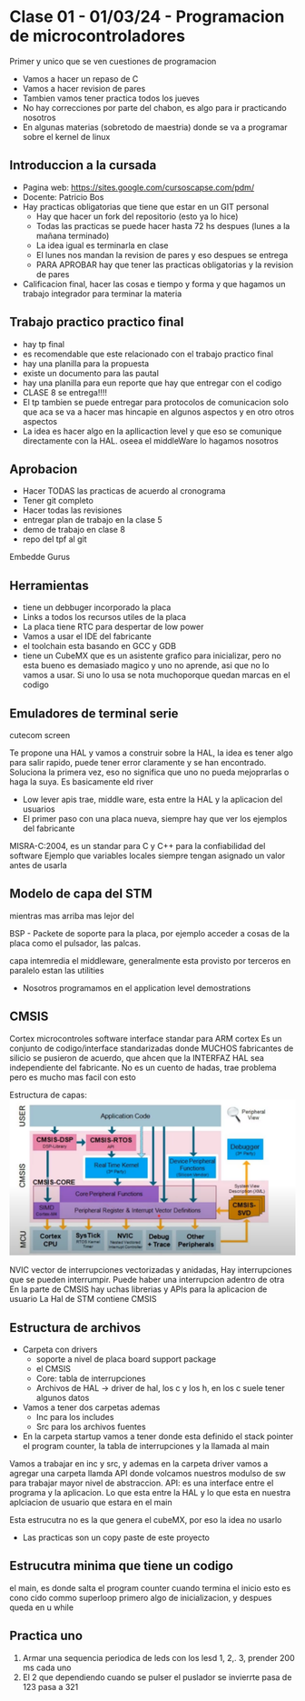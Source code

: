 # Clase 01 - 01/03/24 - Programacion de microcontroladores

Primer y unico que se ven cuestiones de programacion
- Vamos a hacer un repaso de C
- Vamos a hacer revision de pares
- Tambien vamos tener practica todos los jueves
- No hay correcciones por parte del chabon, es algo para ir practicando nosotros
- En algunas materias (sobretodo de maestria) donde se va a programar sobre el kernel de linux


## Introduccion a la cursada
- Pagina web: https://sites.google.com/cursoscapse.com/pdm/
- Docente: Patricio Bos
- Hay practicas obligatorias que tiene que estar en un GIT personal
    - Hay que hacer un fork del repositorio (esto ya lo hice)
    - Todas las practicas se puede hacer hasta 72 hs despues (lunes a la mañana terminado)
    - La idea igual es terminarla en clase
    - El lunes nos mandan la revision de pares y eso despues se entrega
    - PARA APROBAR hay que tener las practicas obligatorias y la revision de pares
- Calificacion final, hacer las cosas e tiempo y forma y que hagamos un trabajo integrador para terminar la materia


## Trabajo practico practico final
- hay tp final
- es recomendable que este relacionado con el trabajo practico final 
- hay una planilla para la propuesta
- existe un documento para las pautal
- hay una planilla para eun reporte que hay que entregar con el codigo
- CLASE 8 se entrega!!!!
- El tp tambien se puede entregar para protocolos de comunicacion solo que aca se va a hacer mas hincapie en algunos aspectos y en otro otros aspectos
- La idea es hacer algo en la apllicaction level y que eso se comunique directamente con la HAL. oseea el middleWare lo hagamos nosotros


## Aprobacion
- Hacer TODAS las practicas de acuerdo al cronograma
- Tener git completo
- Hacer todas las revisiones
- entregar plan de trabajo en la clase 5
- demo de trabajo en clase 8
- repo del tpf al git

Embedde Gurus

## Herramientas
- tiene un debbuger incorporado la placa
- Links a todos los recursos utiles de la placa
- La placa tiene RTC  para despertar de low power
- Vamos a usar el IDE del fabricante
- el toolchain esta basando en GCC y GDB
- tiene un CubeMX que es un asistente grafico para inicializar, pero no esta bueno es demasiado magico y uno no aprende, asi que no lo vamos a usar. Si uno lo usa se nota muchoporque quedan marcas en el codigo

## Emuladores de terminal serie
cutecom
screen

Te propone una HAL y vamos a construir sobre la HAL, la idea es tener algo para salir rapido, puede tener error claramente y se han encontrado. Soluciona la primera vez, eso no significa que uno no pueda mejoprarlas o haga la suya. Es basicamente eld river
- Low lever apis
trae, middle ware, esta entre la HAL y la aplicacion del usuarios
- El primer paso con una placa nueva, siempre hay que ver los ejemplos del fabricante

MISRA-C:2004, es un standar para C y C++ para la confiabilidad del software
Ejemplo que variables locales siempre tengan asignado un valor antes de usarla

## Modelo de capa del STM
mientras mas arriba mas lejor del 

BSP - Packete de soporte para la placa, por ejemplo acceder a cosas de la placa como el pulsador, las palcas.

capa intemredia el middleware, generalmente esta provisto por terceros
en paralelo estan las utilities

- Nosotros programamos en el application level demostrations

## CMSIS
Cortex microcontroles software interface standar para ARM cortex
Es un conjunto de codigo/interface  standarizadas donde MUCHOS fabricantes de silicio se pusieron de acuerdo, que ahcen que la INTERFAZ HAL sea independiente del fabricante.
No es un cuento de hadas, trae problema pero es mucho mas facil con esto

Estructura de capas:
![alt text](image.png)

NVIC vector de interrupciones vectorizadas y anidadas, Hay interrupciones que se pueden interrumpir. Puede haber una interrupcion adentro de otra
En la parte de CMSIS hay uchas librerias y APIs para la aplicacion de usuario
La Hal de STM contiene CMSIS

## Estructura de archivos
- Carpeta con drivers
    - soporte a nivel de placa board support package
    - el CMSIS
    - Core: tabla de interrupciones
    - Archivos de HAL -> driver de hal, los c y los h, en los c suele tener algunos datos
- Vamos a tener dos carpetas ademas
    - Inc para los includes
    - Src para los archivos fuentes
- En la carpeta startup vamos a tener donde esta definido el stack pointer el program counter, la tabla de interrupciones y la llamada al main

Vamos a trabajar en inc y src, y ademas en la carpeta driver vamos a agregar una carpeta llamda API donde volcamos nuestros modulso de sw para trabajar mayor nivel de abstraccion. API: es una interface entre el programa y la aplicacion. Lo que esta entre la HAL y lo que esta en nuestra aplciacion de usuario que estara en el main

Esta estrucutra no es la que genera el cubeMX, por eso la idea no usarlo
- Las practicas son un copy paste de este proyecto

## Estrucutra minima que tiene un codigo
el main, es donde salta el program counter cuando termina el inicio
esto es cono cido commo superloop
primero algo de inicializacion, y despues queda en u while


## Practica uno
1) Armar una sequencia periodica de leds con los lesd 1, 2,. 3, prender 200 ms cada uno
2) El 2 que dependiendo cuando se pulser el puslador se invierrte pasa de 123 pasa a 321